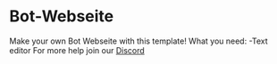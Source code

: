 # Bot-Webseite
Make your own Bot Webseite with this template!
What you need:
-Text editor
For more help join our [Discord](https://discord.gg/U3tw2xq)

